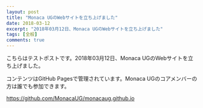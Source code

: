 ```yaml
---
layout: post
title: "Monaca UGのWebサイトを立ち上げました"
date: 2018-03-12
excerpt: "2018年03月12日、Monaca UGのWebサイトを立ち上げました"
tags: [全般]
comments: true
---
```


こちらはテストポストです。2018年03月12日、Monaca UGのWebサイトを立ち上げました。

コンテンツはGitHub Pagesで管理されています。Monaca UGのコアメンバーの方は誰でも参加できます。

https://github.com/MonacaUG/monacaug.github.io
